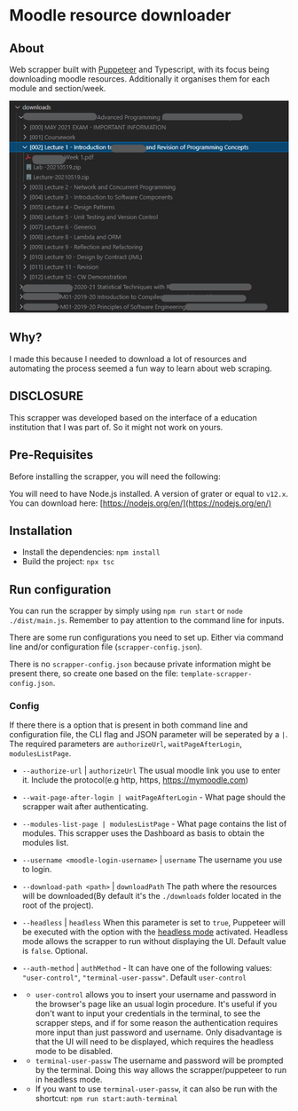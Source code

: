 # Moodle resource downloader


## About
Web scrapper built with [Puppeteer](https://developers.google.com/web/tools/puppeteer/) and Typescript, with its focus being downloading moodle resources. Additionally it organises them for each module and section/week.

![Structured file resources](downloads_folder_screenshot.png "Structured file resources")
## Why?
I made this because I needed to download a lot of resources and automating the process seemed a fun way to learn about web scraping.

## DISCLOSURE
This scrapper was developed based on the interface of a education institution that I was part of. So it might not work on yours.

## Pre-Requisites
Before installing the scrapper, you will need the following:


You will need to have Node.js installed. A version of grater or equal to `v12.x`.
You can download here: [https://nodejs.org/en/](https://nodejs.org/en/)
## Installation

- Install the dependencies: `npm install`
- Build the project: `npx tsc`

## Run configuration
You can run the scrapper by simply using `npm run start` or `node ./dist/main.js`. Remember to pay attention to the command line for inputs.

There are some run configurations you need to set up. Either via command line and/or configuration file (`scrapper-config.json`).


There is no `scrapper-config.json` because private information might be present there, so create one based on the file: `template-scrapper-config.json`.

### Config
If there there is a option that is present in both command line and configuration file, the CLI flag and JSON parameter will be seperated by a `|`. The required parameters are `authorizeUrl`, `waitPageAfterLogin`, `modulesListPage`.


- `--authorize-url` | `authorizeUrl` The usual moodle link you use to enter it. Include the protocol(e.g http, https, https://mymoodle.com)
- `--wait-page-after-login | waitPageAfterLogin` - What page should the scrapper wait after authenticating.
- `--modules-list-page | modulesListPage` - What page contains the list of modules. This scrapper uses the Dashboard as basis to obtain the modules list.
- `--username <moodle-login-username>` | `username` The username you use to login.
- `--download-path <path>` | `downloadPath` The path where the resources will be downloaded(By default it's the `./downloads` folder located in the root of the project).

- `--headless` | `headless` When this parameter is set to `true`, Puppeteer will be executed with the option with the [headless mode](https://pptr.dev/api/puppeteer.browserlaunchargumentoptions.headless/) activated. Headless mode allows the scrapper to run without displaying the UI. Default value is `false`. Optional.

- `--auth-method` | `authMethod` - It can have one of the following values: `"user-control"`, `"terminal-user-passw"`. Default `user-control`


- - `user-control` allows you to insert your username and password in the browser's page like an usual login procedure.
It's useful if you don't want to input your credentials in the terminal, to see the scrapper steps, and if for some reason the authentication requires more input than just password and username.
Only disadvantage is that the UI will need to be displayed, which requires the headless mode to be disabled.


- - `terminal-user-passw` The username and password will be prompted by the terminal. Doing this way allows the scrapper/puppeteer to run in headless mode.

- - If you want to use `terminal-user-passw`, it can also be run with the shortcut: `npm run start:auth-terminal`


